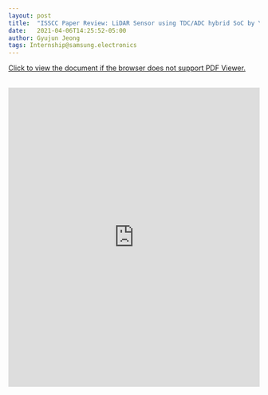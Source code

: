 ```yaml
---
layout: post
title:  "ISSCC Paper Review: LiDAR Sensor using TDC/ADC hybrid SoC by Yoshioka(2018)"
date:   2021-04-06T14:25:52-05:00
author: Gyujun Jeong
tags: Internship@samsung.electronics
---
```

<a href="https://drive.google.com/file/d/1DHZhMXsYjI4i6ywMTxqV32mSOF6986CU/preview" target="_blank">Click to view the document if the browser does not support PDF Viewer.</a><br><br>
<iframe src="https://drive.google.com/file/d/1DHZhMXsYjI4i6ywMTxqV32mSOF6986CU/preview" style="width:100%; height:600px;" frameborder="0"></iframe>
